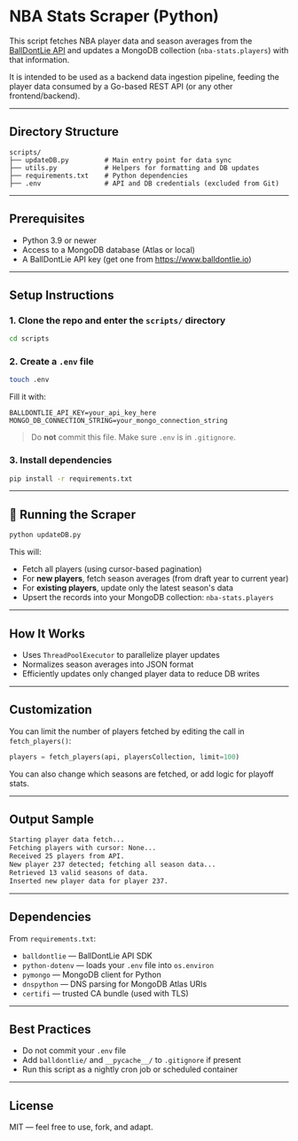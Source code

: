 # NBA Stats Scraper (Python)

This script fetches NBA player data and season averages from the [BallDontLie API](https://www.balldontlie.io) and updates a MongoDB collection (`nba-stats.players`) with that information.

It is intended to be used as a backend data ingestion pipeline, feeding the player data consumed by a Go-based REST API (or any other frontend/backend).

---

## Directory Structure

```
scripts/
├── updateDB.py         # Main entry point for data sync
├── utils.py            # Helpers for formatting and DB updates
├── requirements.txt    # Python dependencies
├── .env                # API and DB credentials (excluded from Git)
```

---

## Prerequisites

- Python 3.9 or newer
- Access to a MongoDB database (Atlas or local)
- A BallDontLie API key (get one from https://www.balldontlie.io)

---

## Setup Instructions

### 1. Clone the repo and enter the `scripts/` directory

```bash
cd scripts
```

### 2. Create a `.env` file

```bash
touch .env
```

Fill it with:

```env
BALLDONTLIE_API_KEY=your_api_key_here
MONGO_DB_CONNECTION_STRING=your_mongo_connection_string
```

> Do **not** commit this file. Make sure `.env` is in `.gitignore`.

### 3. Install dependencies

```bash
pip install -r requirements.txt
```

---

## 🚀 Running the Scraper

```bash
python updateDB.py
```

This will:
- Fetch all players (using cursor-based pagination)
- For **new players**, fetch season averages (from draft year to current year)
- For **existing players**, update only the latest season's data
- Upsert the records into your MongoDB collection: `nba-stats.players`

---

## How It Works

- Uses `ThreadPoolExecutor` to parallelize player updates
- Normalizes season averages into JSON format
- Efficiently updates only changed player data to reduce DB writes

---

## Customization

You can limit the number of players fetched by editing the call in `fetch_players()`:

```python
players = fetch_players(api, playersCollection, limit=100)
```

You can also change which seasons are fetched, or add logic for playoff stats.

---

## Output Sample

```bash
Starting player data fetch...
Fetching players with cursor: None...
Received 25 players from API.
New player 237 detected; fetching all season data...
Retrieved 13 valid seasons of data.
Inserted new player data for player 237.
```

---

## Dependencies

From `requirements.txt`:

- `balldontlie` — BallDontLie API SDK
- `python-dotenv` — loads your `.env` file into `os.environ`
- `pymongo` — MongoDB client for Python
- `dnspython` — DNS parsing for MongoDB Atlas URIs
- `certifi` — trusted CA bundle (used with TLS)

---

## Best Practices

- Do not commit your `.env` file
- Add `balldontlie/` and `__pycache__/` to `.gitignore` if present
- Run this script as a nightly cron job or scheduled container

---

## License

MIT — feel free to use, fork, and adapt.
